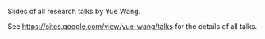 Slides of all research talks by Yue Wang.

See https://sites.google.com/view/yue-wang/talks for the details of all talks.
